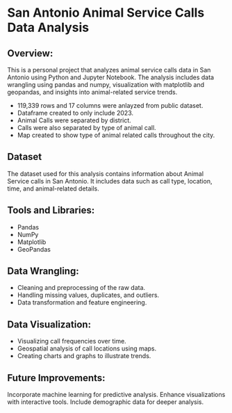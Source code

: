 # San Antonio Animal Service Calls Data Analysis


## Overview:
This is a personal project that analyzes animal service calls data in San Antonio using Python and Jupyter Notebook. The analysis includes data wrangling using pandas and numpy, visualization with matplotlib and geopandas, and insights into animal-related service trends.

- 119,339 rows and 17 columns were anlayzed from public dataset.
- Dataframe created to only include 2023.
- Animal Calls were separated by district.
- Calls were also separated by type of animal call.
- Map created to show type of animal related calls throughout the city. 
  
## Dataset
The dataset used for this analysis contains information about Animal Service calls in San Antonio. It includes data such as call type, location, time, and animal-related details.

## Tools and Libraries:
- Pandas
- NumPy
- Matplotlib
- GeoPandas


## Data Wrangling:
- Cleaning and preprocessing of the raw data.
- Handling missing values, duplicates, and outliers.
- Data transformation and feature engineering.

## Data Visualization:
- Visualizing call frequencies over time.
- Geospatial analysis of call locations using maps.
- Creating charts and graphs to illustrate trends.

## Future Improvements:
Incorporate machine learning for predictive analysis.
Enhance visualizations with interactive tools.
Include demographic data for deeper analysis.
